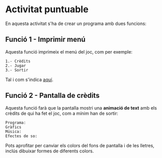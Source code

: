 # Activitat puntuable

En aquesta activitat s'ha de crear un programa amb dues funcions:

## Funció 1 - Imprimir menú

Aquesta funció imprimeix el menú del joc, com per exemple:

```
1.- Crèdits
2.- Jugar
3.- Sortir
```

Tal i com s'indica [aquí](https://github.com/XaSaFa/IntroduccioProgramacio/blob/main/arcade/activitat_menu.md).

## Funció 2 - Pantalla de crèdits

Aquesta funció farà que la pantalla mostri una **animació de text** amb els crèdits de qui ha fet el joc, com a mínim han de sortir:

```
Programa:
Gràfics
Música:
Efectes de so:
```

Pots aprofitar per canviar els colors del fons de pantalla i de les lletres, inclús dibuixar formes de diferents colors.
